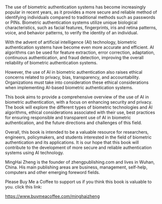 
The use of biometric authentication systems has become increasingly popular in recent years, as it provides a more secure and reliable method of identifying individuals compared to traditional methods such as passwords or PINs. Biometric authentication systems utilize unique biological characteristics, such as facial features, fingerprints, iris and retina patterns, voice, and behavior patterns, to verify the identity of an individual.

With the advent of artificial intelligence (AI) technology, biometric authentication systems have become even more accurate and efficient. AI algorithms can be used for feature extraction, error correction, adaptation, continuous authentication, and fraud detection, improving the overall reliability of biometric authentication systems.

However, the use of AI in biometric authentication also raises ethical concerns related to privacy, bias, transparency, and accountability. Organizations must take into consideration these ethical considerations when implementing AI-based biometric authentication systems.

This book aims to provide a comprehensive overview of the use of AI in biometric authentication, with a focus on enhancing security and privacy. The book will explore the different types of biometric technologies and AI algorithms, ethical considerations associated with their use, best practices for ensuring responsible and transparent use of AI in biometric authentication, and the future directions and challenges of this field.

Overall, this book is intended to be a valuable resource for researchers, engineers, policymakers, and students interested in the field of biometric authentication and its applications. It is our hope that this book will contribute to the development of more secure and reliable authentication systems using AI technology.

MingHai Zheng is the founder of zhengpublishing.com and lives in Wuhan, China. His main publishing areas are business, management, self-help, computers and other emerging foreword fields.

Please Buy Me a Coffee to support us if you think this book is valuable to you. click this link:

https://www.buymeacoffee.com/minghaizheng
